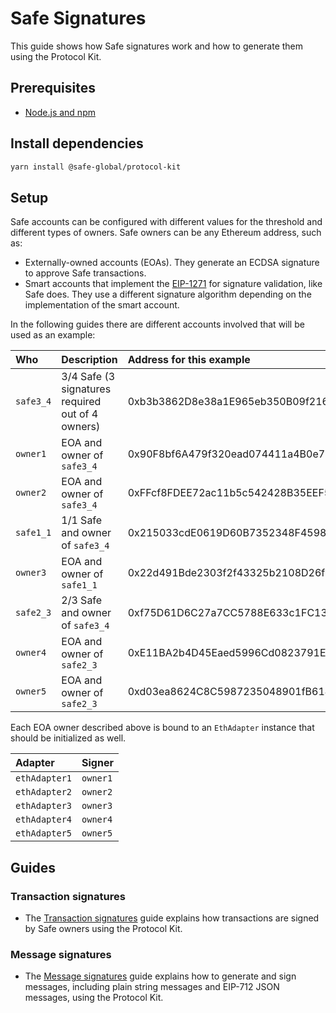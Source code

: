 # Safe Signatures

This guide shows how Safe signatures work and how to generate them using the Protocol Kit.

## Prerequisites

- [Node.js and npm](https://docs.npmjs.com/downloading-and-installing-node-js-and-npm)

## Install dependencies

```bash
yarn install @safe-global/protocol-kit
```

## Setup

Safe accounts can be configured with different values for the threshold and different types of owners. Safe owners can be any Ethereum address, such as:
- Externally-owned accounts (EOAs). They generate an ECDSA signature to approve Safe transactions.
- Smart accounts that implement the [EIP-1271](https://eips.ethereum.org/EIPS/eip-1271) for signature validation, like Safe does. They use a different signature algorithm depending on the implementation of the smart account.

In the following guides there are different accounts involved that will be used as an example:

| Who | Description | Address for this example |
| :--- | :--- | :--- |
| `safe3_4` | 3/4 Safe (3 signatures required out of 4 owners) | 0xb3b3862D8e38a1E965eb350B09f2167B2371D652 |
| `owner1` | EOA and owner of `safe3_4` | 0x90F8bf6A479f320ead074411a4B0e7944Ea8c9C1 |
| `owner2` | EOA and owner of `safe3_4` | 0xFFcf8FDEE72ac11b5c542428B35EEF5769C409f0 |
| `safe1_1` | 1/1 Safe and owner of `safe3_4` | 0x215033cdE0619D60B7352348F4598316Cc39bC6E |
| `owner3` | EOA and owner of `safe1_1` | 0x22d491Bde2303f2f43325b2108D26f1eAbA1e32b |
| `safe2_3` | 2/3 Safe and owner of `safe3_4` | 0xf75D61D6C27a7CC5788E633c1FC130f0F4a62D33 |
| `owner4` | EOA and owner of `safe2_3` | 0xE11BA2b4D45Eaed5996Cd0823791E0C93114882d |
| `owner5` | EOA and owner of `safe2_3` | 0xd03ea8624C8C5987235048901fB614fDcA89b117 |

Each EOA owner described above is bound to an `EthAdapter` instance that should be initialized as well.

| Adapter | Signer |
| :--- | :--- |
| `ethAdapter1` | `owner1` |
| `ethAdapter2` | `owner2` |
| `ethAdapter3` | `owner3` |
| `ethAdapter4` | `owner4` |
| `ethAdapter5` | `owner5` |

## Guides

### Transaction signatures

- The [Transaction signatures](./signatures/transactions.mdx) guide explains how transactions are signed by Safe owners using the Protocol Kit.

### Message signatures

- The [Message signatures](./signatures/messages.mdx) guide explains how to generate and sign messages, including plain string messages and EIP-712 JSON messages, using the Protocol Kit.
